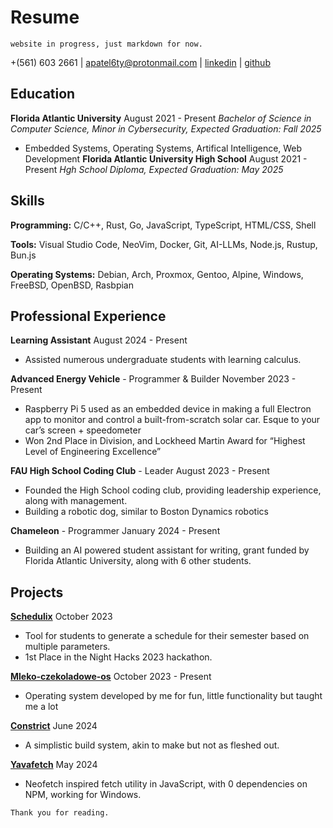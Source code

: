 # Resume

```
website in progress, just markdown for now.
```

+(561) 603 2661 | [apatel6ty@protonmail.com](mailto:apatel6ty@protonmail.com) | [linkedin](https://www.linkedin.com/in/amarnath-patel-772b56286/) | [github](https://github.com/jeebuscrossaint)

## Education
**Florida Atlantic University**  August 2021 - Present
*Bachelor of Science in Computer Science, Minor in Cybersecurity, Expected Graduation: Fall 2025*
- Embedded Systems, Operating Systems, Artifical Intelligence, Web Development
**Florida Atlantic University High School**  August 2021 - Present
*Hgh School Diploma, Expected Graduation: May 2025*

## Skills

**Programming:** C/C++, Rust, Go, JavaScript, TypeScript, HTML/CSS, Shell

**Tools:** Visual Studio Code, NeoVim, Docker, Git, AI-LLMs, Node.js, Rustup, Bun.js

**Operating Systems:** Debian, Arch, Proxmox, Gentoo, Alpine, Windows, FreeBSD, OpenBSD, Rasbpian

## Professional Experience

**Learning Assistant**  August 2024 - Present
- Assisted numerous undergraduate students with learning calculus.

**Advanced Energy Vehicle** - Programmer & Builder  November 2023 - Present
- Raspberry Pi 5 used as an embedded device in making a full Electron app to monitor and control a built-from-scratch solar car. Esque to your car’s screen + speedometer
- Won 2nd Place in Division, and Lockheed Martin Award for “Highest Level of Engineering Excellence”

**FAU High School Coding Club** - Leader    August 2023 - Present
- Founded the High School coding club, providing leadership experience, along with management.
- Building a robotic dog, similar to Boston Dynamics robotics

**Chameleon** - Programmer  January 2024 - Present
- Building an AI powered student assistant for writing, grant funded by Florida Atlantic University, along with 6 other students.

## Projects

**[Schedulix](https://github.com/YamanDevelopment/Schedulix)**  October 2023
- Tool for students to generate a schedule for their semester based on multiple parameters.
- 1st Place in the Night Hacks 2023 hackathon.

**[Mleko-czekoladowe-os](https://github.com/jeebuscrossaint/mleko-czekoladowe-os)**  October 2023 - Present
- Operating system developed by me for fun, little functionality but taught me a lot

**[Constrict](https://github.com/jeebuscrossaint/constrict)**  June 2024
- A simplistic build system, akin to make but not as fleshed out.

**[Yavafetch](https://github.com/jeebuscrossaint/Yavafetch)**  May 2024
- Neofetch inspired fetch utility in JavaScript, with 0 dependencies on NPM, working for Windows.

```
Thank you for reading.
```